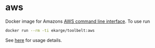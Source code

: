 
aws
===

Docker image for Amazons
[AWS command line interface](https://github.com/aws/aws-cli). To use run

```bash
docker run --rm -ti ekarge/toolbelt:aws
```

See [here](http://docs.aws.amazon.com/cli/latest/userguide/cli-chap-using.html)
for usage details.
